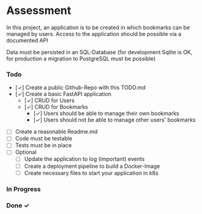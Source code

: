 # Assessment

 In this project, an application is to be created in which bookmarks can be managed by users. Access to the application should be possible via a documented API

Data must be persisted in an SQL-Database (for development Sqlite is OK, for production a migration to PostgreSQL must be possible)
### Todo 

- [✓] Create a public Github-Repo with this TODO.md
- [✓] Create a basic FastAPI application
	- [✓] CRUD for Users
	- [✓] CRUD for Bookmarks
		- [✓] Users should be able to manage their own bookmarks
		- [✓] Users should not be able to manage other users' bookmarks
- [ ] Create a reasonable Readme.md
- [ ] Code must be testable
- [ ] Tests must be in place
- [ ] Optional
	- [ ] Update the application to log (important) events
	- [ ] Create a deployment pipeline to build a Docker-Image
	- [ ] Create necessary files to start your application in k8s

### In Progress

### Done ✓
